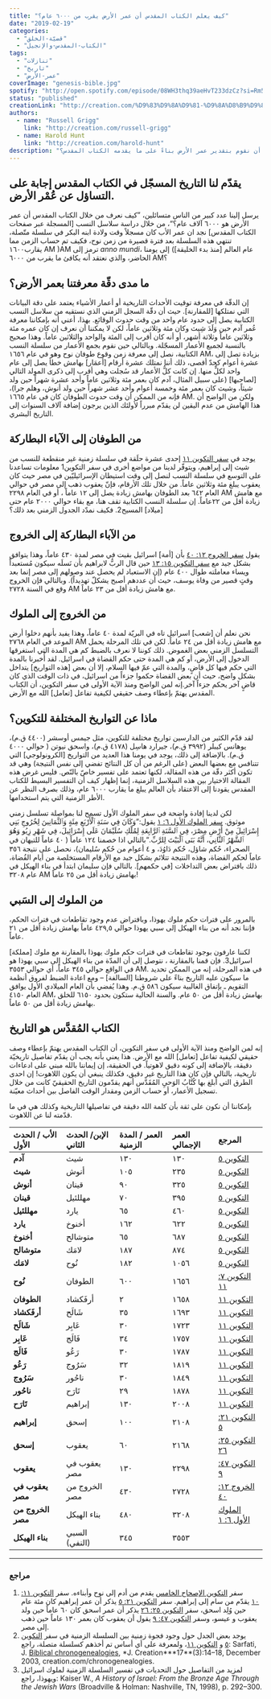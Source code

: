 ```yaml
---
title: "كيف يعلم الكتاب المقدس أن عمر الأرض يقرب من ٦٠٠٠ عام؟"
date: "2019-02-19"
categories:
  - "قضيّة-الخلق"
  - "الكتاب-المقدس-والإنجيل"
tags:
  - "تنازلات"
  - "تاريخ"
  - "عمر-الأرض"
coverImage: "genesis-bible.jpg"
spotify: "http://open.spotify.com/episode/08WH3thq39aeHvT233dzCz?si=Rm5xsKgyT\_228EA5IBABNQ"
status: "published"
creationLink: "http://creation.com/%D9%83%D9%8A%D9%81-%D9%8A%D8%B9%D9%84%D9%85-%D8%A7%D9%84%D9%83%D8%AA%D8%A7%D8%A8-%D8%A7%D9%84%D9%85%D9%82%D8%AF%D8%B3-%D8%B9%D9%85%D8%B1-%D8%A7%D9%84%D8%A3%D8%B1%D8%B6-%D9%A6%D9%A0%D9%A0%D9%A0"
authors:
  - name: "Russell Grigg"
    link: "http://creation.com/russell-grigg"
  - name: Harold Hunt
    link: "http://creation.com/harold-hunt"
description: "هل يمكننا أن نقوم بتقدير عمر الأرض بناءً على ما يقدمه الكتاب المقدس؟ "
---
```


## يقدّم لنا التاريخ المسجّل في الكتاب المقدس إجابة على التساؤل عن عُمْر الأرض.

يرسل إلينا عدد كبير من الناس متسائلين، ”كيف نعرف من خلال الكتاب المقدس أن عمر الأرض هو ٦٠٠٠ آلاف عام؟“، من خلال دراسة سلاسل النسب \[المسجلة عبر صفحات الكتاب المقدس\] نجد ان عمر الأب كان مسجلاً وقت ولادة ابنه البكر في سلسلة متّصلة، تنتهي هذه السلسلة بعد فترة قصيرة من زمن نوح، فكيف تم حساب الزمن مما يقارب١٦٠٠ AM )AM ترمز إلى *anno mundi*، عام العالم \[منذ بدء الخليقة\]) إلى يومنا الحاضر، والذي نعتقد أنه يكافئ ما يقرب من ٦٠٠٠ AM؟

## ما مدى دقّة معرفتنا بعمر الأرض؟

إن الدقّة في معرفة توقيت الأحداث التاريخية أو أعمار الأشياء يعتمد على دقة البيانات التي نمتلكها \[للمقارنة\]. حيث أن دقّة السجل الزمني الذي نستقيه من سلاسل النسب الكتابية يصل إلى حدود عام واحد من وقت حدوث الوقائع. بهذا، أعني أنه بإمكاننا معرفة عُمر آدم حين وَلَدَ شِيث وكان مئة وثلاثين عاماً، لكن لا يمكننا أن نعرف إن كان عمره مئة وثلاثين عاماً وثلاثة أشهر، أو أنه كان أقرب إلى المئة والواحد والثلاثين عاماً. وهذا صحيح بالنسبة لجميع الأعمار المسجّلة. وبالتالي حين نقوم بجمع الأعمار من سلسلة النسب الكتابية، نصل إلى معرفة زمن وقوع طوفان نوح وهو في عام ١٦٥٦ AM، بزيادة تصل إلى عشرة أعوام كحدّ أقصى، ذلك أننا نمتلك عشرة أرقام \[أعمَار\] بهامش خطأ يصل إلى عام واحد لكلٍّ منها. إن كانت كلُّ الأعمار قد سُجلت وهي أقرب إلى ذكرى المولد التالي \[لصاحبها\] (على سبيل المثال، آدم كان بعمر مئة وثلاثين عاماً وأحد عشرة شهراً حين ولد شيثاً، وشيث كان بعمر مئة وخمسة أعوام وأحد عشر شهراً حين ولد أنوش، وهلم جرا)، فإنه من الممكن أن وقت حدوث الطوفان كان في عام ١٦٦٥ AM. ولكن من الواضح أن هذا الهامش من عدم اليقين لن يقدّم مبرراً لأولئك الذين يرجون إضافة آلاف السنوات إلى التاريخ البشري.

## من الطوفان إلى الآباء البطاركة

يوجد في [سفر التكوين ١١](https://biblia.com/bible/ar-vandyke/Ge11) إحدى عشرة حلَقة في سلسلة زمنية غير منقطعة للنسب من شيث إلى إبراهيم، ويتوفّر لدينا من مواضع أخرى في سفر التكوين1 معلومات تساعدنا على التوسع في سلسلة النسب لنصل إلى وقت استيطان الإسرائيليّين في مصر حيث كان يعقوب يبلغ مئة وثلاثين عاماً. من خلال تلك الأرقام، فإنّ يعقوب ذهب إلى مصر في حوالي العام ٦٤٢ بعد الطوفان بهامش زيادة يصل إلى ١٢ عاماً ، أو في العام ٢٢٩٨ AM مع هامش زيادة أقل من ٢٢عاماً. إن سلسلة النسب الكتابية تقف هنا، مع بقاء حوالي ٢٠٠٠ عام حتى \[ميلاد\] المسيح2. فكيف نمدّد الجدول الزمني بعد ذلك؟

## من الآباء البطاركة إلى الخروج

يقول [سفر الخروج ١٢: ٤٠](https://biblia.com/bible/ar-vandyke/Ex12.40) بأن \[أمة\] اسرائيل بقيت في مصر لمدة ٤٣٠ عاماً، وهذا يتوافق بشكل جيد مع [سفر التكوين ١٥: ١٣](https://biblia.com/bible/ar-vandyke/Ge15.13) حين قال الربُّ لابراهيم بأن نَسلَه سيكون مُستعبداً ويساء معاملته طوال ٤٠٠ عام (إن الاستعباد لم يحصل عند وصولهم إلى مصر إنما بعد وقتٍ قصير من وفاة يوسف، حيث أن عددهم أصبح يشكلّ تهديداً). وبالتالي فإن الخروج وقع في السنة ٢٧٢٨ AM مع هامش زيادة أقل من ٢٣ عاماً.

## من الخروج إلى الملوك

نحن نعلم أن \[شعب\] اسرائيل تاه في البريّة لمدة ٤٠ عاماً، وهذا يفيد بأنهم دخلوا أرض الموعد في العام ٢٧٦٨ AM مع هامش زيادة أقل من ٢٤ عاماً. لكن في تلك المرحلة يحمل التسلسل الزمني بعض الغموض. ذلك كوننا لا نعرف بالضبط كم هي المدة التي استغرقها الدخول إلى الأرض، أو كم هي المدة حتى حكم القضاة في اسرائيل. لقد أُخبرنا بالمدة التي حكم فيها كل قاضٍ، والمدة التي عمّ فيها السلام، إلا أن بعض \[هذه التواريخ\] يتداخل بشكل واضح، حيث أن بعض القضاة حكموا جزءاً من اسرائيل، في ذات الوقت الذي كان قاضٍ آخر يحكم جزءاً آخر.إنه لمن الواضح ومنذ الآية الأولى في سفر التكوين، أن الكتاب المقدس يهتمّ بإعطاء وصف حقيقي لكيفية تفاعل \[تعامل\] الله مع الأرض.

## ماذا عن التواريخ المختلفة للتكوين؟

لقد قدّم الكثير من الدارسين تواريخ مختلفة للتكوين، مثل جيمس أوسشر (٤٤٠٠ ق.م)، يوهانس كيبلر (٣٩٩٢ ق.م)، جيرارد هاسِل (٤١٧٨ ق.م)، واسحق نيوتن ( حوالي ٤٠٠٠ ق.م). بالإضافة إلى ذلك، يوجد في يومنا هذا العديد من التواريخ \[الكرونولوجي\] التي تتنافس مع بعضها البعض (على الرغم من أن كل النتائج تفضي إلى نفس النتيجة) وهي قد تكون أكثر دقّة من هذه المقالة، لكنها تعتمد على تفسير خاصّ بالنّص. فليس غرض هذه المقالة الاختيار بين هذه السلاسل الزمنية، إنما إظهار كيف أن التفسير البسيط للكتاب المقدس يقودنا إلى الاعتقاد بأن العالم يبلغ ما يقارب ٦٠٠٠ عام، وذلك بصرف النظر عن الأطر الزمنية التي يتم استخدامها.

لكن لدينا إفادة واضحة في سفر الملوك الأول تسمح لنا بمواصلة تسلسل زمني موثوق. [سفر الملوك الأول ٦: ١](https://biblia.com/bible/ar-vandyke/1Ki6.1) يقول:”وَكَانَ فِي سَنَةِ ٱلْأَرْبَعِ مِئَةٍ وَٱلثَّمَانِينَ لِخُرُوجِ بَنِي إِسْرَائِيلَ مِنْ أَرْضِ مِصْرَ، فِي ٱلسَّنَةِ ٱلرَّابِعَةِ لِمُلْكِ سُلَيْمَانَ عَلَى إِسْرَائِيلَ، فِي شَهْرِ زِيُو وَهُوَ ٱلشَّهْرُ ٱلثَّانِي، أَنَّهُ بَنَى ٱلْبَيْتَ لِلرَّبِّ.“بالتالي اذا خصمنا ١٢٤ عاماً ( ٤٠ عاماً للتيهان في الصحراء، حُكم شاؤل، حُكم دَاوُدَ، و ٤ أعوام من حُكم سُليمان)، نحصل على نتيجة ٣٥٦ عاماً لحكم القضاة، وهذه النتيجة تتلائم بشكل جيد مع الأرقام المستخلصة من أيام القُضاة، ذلك بافتراض بعض التداخلات \[في حكمهم\]. بالتالي فإن سليمان ابتدأ في بناء الهيكل في عام ٣٢٠٨ AM بهامش زيادة أقل من ٢٥ عاماً!

## من الملوك إلى السَبي

بالمرور على فترات حكم ملوك يهوذا، وبافتراض عدم وجود تقاطعات في فترات الحكم، فإننا نجد أنه من بناء الهيكل إلى سبي يهوذا حوالي ٤٢٩,٥ عاماً بهامش زيادة أقل من ٢١ عاماً.

لكننا عارفون بوجود تقاطعات في فترات حكم ملوك يهوذا بالمقارنة مع ملوك \[مملكة\] اسرائيل3. فإن قمنا بالمقارنة ، نتوصل إلى أن المدّة من بناء الهيكل إلى سبي يهوذا هو في الواقع حوالي ٣٤٥ عاماً، أي حوالي ٣٥٥٣ AM. في هذه المرحلة، إنه من الممكن تحديد ما سيكون عليه التاريخ بناءً على شروطنا \[السالفة\] – ومع اعادة الضبط لفروق أنظمة التقويم ـ بإتفاق الغالبية سيكون ٥٨٦ ق.م. وهذا يُفضي بأن العام الميلادي الأول يوافق العام ٤١٥٠ AM، بهامش زيادة أقل من ٥٠ عام. والسنة الحالية ستكون بحدود ٦١٥٠ للخلق بهامش زيادة أقل من ٥٠ عاماً.

## الكتاب المُقدَّس هو التاريخ

إنه لمن الواضح ومنذ الآية الأولى في سفر التكوين، أن الكتاب المقدس يهتمّ بإعطاء وصف حقيقي لكيفية تفاعل \[تعامل\] الله مع الأرض. هذا يعني بأنه يجب أن يقدّم تفاصيل تاريخيّة دقيقة، بالإضافة إلى كونه دقيق لاهوتياً. في الحقيقة، إن إيماننا بالله مبني على ادعاءات تاريخية، بالتالي فإن كان هذا التاريخ غير دقيق، فكذلك ينبغي أن يكون اللاهوت! إن احدى الطرق التي أبلغ بها كُتَّابُ الوَحيِ المُقَدَّس أنهم يقدّمون التاريخ الحقيقيّ كانت من خلال تسجيل الأعمار، أو حساب الزمن ومقدار الوقت الفاصل بين أحداث معيّنة.

بإمكاننا أن نكون على ثقة بأن كلمة الله دقيقة في تفاصيلها التاريخية وكذلك هي في ما قدّمته لنا عن اللاهوت.

| الأب / الحدث الأول | الإبن/ الحدث الثاني | العمر / المدة الزمنية | العمر الإجمالي | المرجع                                                          |
| :----------------- | :------------------ | :-------------------- | :------------- | :-------------------------------------------------------------- |
| **آدم**            | شيث                 | ١٣٠                   | ١٣٠            | [التكوين ٥](https://biblia.com/bible/ar-vandyke/Ge5)            |
| **شيث**            | أنوش                | ١٠٥                   | ٢٣٥            | [التكوين ٥](https://biblia.com/bible/ar-vandyke/Ge5)            |
| **أنوش**           | قينان               | ٩٠                    | ٣٢٥            | [التكوين ٥](https://biblia.com/bible/ar-vandyke/Ge5)            |
| **قينان**          | مهللئيل             | ٧٠                    | ٣٩٥            | [التكوين ٥](https://biblia.com/bible/ar-vandyke/Ge5)            |
| **مهللئيل**        | يارد                | ٦٥                    | ٤٦٠            | [التكوين ٥](https://biblia.com/bible/ar-vandyke/Ge5)            |
| **يارد**           | أخنوخ               | ١٦٢                   | ٦٢٢            | [التكوين ٥](https://biblia.com/bible/ar-vandyke/Ge5)            |
| **أخنوخ**          | متوشالح             | ٦٥                    | ٦٨٧            | [التكوين ٥](https://biblia.com/bible/ar-vandyke/Ge5)            |
| **متوشالح**        | لامَك               | ١٨٧                   | ٨٧٤            | [التكوين ٥](https://biblia.com/bible/ar-vandyke/Ge5)            |
| **لامَك**          | نُوح                | ١٨٢                   | ١٠٥٦           | [التكوين ٥](https://biblia.com/bible/ar-vandyke/Ge5)            |
| **نُوح**           | الطوفان             | ٦٠٠                   | ١٦٥٦           | [التكوين ٧: ١١](https://biblia.com/bible/ar-vandyke/Ge7.11)     |
| **الطوفان**        | أرفَكشاد            | ٢                     | ١٦٥٨           | [التكوين ١١](https://biblia.com/bible/ar-vandyke/Ge11)          |
| **أرفَكشاد**       | شَالَح              | ٣٥                    | ١٦٩٣           | [التكوين ١١](https://biblia.com/bible/ar-vandyke/Ge11)          |
| **شَالَح**         | عَابِر              | ٣٠                    | ١٧٢٣           | [التكوين ١١](https://biblia.com/bible/ar-vandyke/Ge11)          |
| **عَابِر**         | فَالَج              | ٣٤                    | ١٧٥٧           | [التكوين ١١](https://biblia.com/bible/ar-vandyke/Ge11)          |
| **فَالَج**         | رَعُو               | ٣٠                    | ١٧٨٧           | [التكوين ١١](https://biblia.com/bible/ar-vandyke/Ge11)          |
| **رَعُو**          | سَرُوج              | ٣٢                    | ١٨١٩           | [التكوين ١١](https://biblia.com/bible/ar-vandyke/Ge11)          |
| **سَرُوج**         | ناحُور              | ٣٠                    | ١٨٤٩           | [التكوين ١١](https://biblia.com/bible/ar-vandyke/Ge11)          |
| **ناحُور**         | تَارَح              | ٢٩                    | ١٨٧٨           | [التكوين ١١](https://biblia.com/bible/ar-vandyke/Ge11)          |
| **تَارَح**         | إبراهيم             | ١٣٠                   | ٢٠٠٨           | [التكوين ١١](https://biblia.com/bible/ar-vandyke/Ge11)          |
| **إبراهيم**        | إسحق                | ١٠٠                   | ٢١٠٨           | [التكوين ٢١: ٥](https://biblia.com/bible/ar-vandyke/Ge21.5)     |
| **إسحق**           | يعقوب               | ٦٠                    | ٢١٦٨           | [التكوين ٢٥: ٢٦](https://biblia.com/bible/ar-vandyke/Ge25.26)   |
| **يعقوب**          | يعقوب في مصر        | ١٣٠                   | ٢٢٩٨           | [التكوين ٤٧: ٩](https://biblia.com/bible/ar-vandyke/Ge47.9)     |
| **يعقوب في مصر**   | الخروج من مصر       | ٤٣٠                   | ٢٧٢٨           | [الخروج ١٢: ٤٠](https://biblia.com/bible/ar-vandyke/Ex12.40)    |
| **الخروج من مصر**  | بناء الهيكل         | ٤٨٠                   | ٣٢٠٨           | [الملوك الأول ٦: ١](https://biblia.com/bible/ar-vandyke/1Ki6.1) |
| **بناء الهيكل**    | السبي (النفي)       | ٣٤٥                   | ٣٥٥٣           |                                                                 |

---

### مراجع

1. سفر [التكوين الإصحاح الخامس](https://biblia.com/bible/ar-vandyke/Ge5) يقدم من أدم إلى نوح وأبناءه. سفر [التكوين ١١: ١٠](https://biblia.com/bible/ar-vandyke/Ge11.10) يقدّم من سام إلى إبراهيم. سفر [التكوين ٢١: ٥](https://biblia.com/bible/ar-vandyke/Ge21.5) يذكر أن عمر إبراهيم كان مئة عام حين وُلِد اسحق، سفر [التكوين ٢٥: ٢٦](https://biblia.com/bible/ar-vandyke/Ge25.26) يذكر أن عمر اسحق كان ٦٠ عاماً حين ولد يعقوب و عيسو، وسفر [التكوين ٤٧: ٩](https://biblia.com/bible/ar-vandyke/Ge47.9) يقول أن يعقوب كان بعمر ١٣٠ عاماً حين ذهب إلى مصر.
2. يوجد بعض الجدل حول وجود فجوة زمنية بين السلسلة الزمنية في سفر [التكوين ٥](https://biblia.com/bible/ar-vandyke/Ge5) و [التكوين ١١](https://biblia.com/bible/ar-vandyke/Ge11)، ولمعرفة على أي أساس تم أخذهم كسلسلة متصلة، راجع: Sarfati, J. [Biblical chronogenealogies](https://creation.com/biblical-chronogenealogies), \*J. Creation**\*17**(3):14–18, December 2003, creation.com/chronogenealogies.
3. لمزيد من التفاصيل حول التحديات في تفسير السلسلة الزمنية لملوك اسرائيل ويهوذا، راجع: Kaiser W., *A History of Israel: From the Bronze Age Through the Jewish Wars* (Broadville & Holman: Nashville, TN, 1998), p. 292–300.
